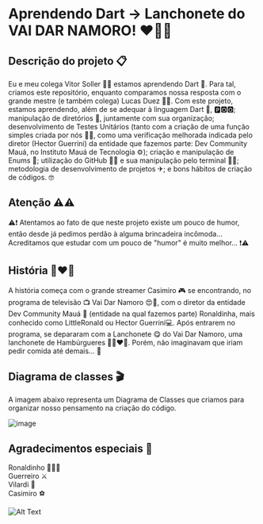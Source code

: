 # Aprendendo Dart → Lanchonete do VAI DAR NAMORO! ❤💞💟

## Descrição do projeto 📋
Eu e meu colega Vitor Soller 🤝🧑 estamos aprendendo Dart 🎯. Para tal, criamos este repositório, enquanto comparamos nossa resposta com o grande mestre (e também colega) Lucas Duez 👨‍🏫. Com este projeto, estamos aprendendo, além de se adequar à linguagem Dart 🎯, 🅿️🅾🅾; manipulação de diretórios 📁, juntamente com sua organização; desenvolvimento de Testes Unitários (tanto com a criação de uma função simples criada por nós 🤦‍♂️, como uma verificação melhorada indicada pelo diretor (Hector Guerrini) da entidade que fazemos parte: Dev Community Mauá, no Instituto Mauá de Tecnologia ⚙); criação e manipulação de Enums 🥤; utilização do GitHub 👨‍💻 e sua manipulação pelo terminal 🐱‍💻; metodologia de desenvolvimento de projetos ✈; e bons hábitos de criação de códigos. 🤓

## Atenção ⚠⚠
⚠❗ Atentamos ao fato de que neste projeto existe um pouco de humor, então desde já pedimos perdão à alguma brincadeira incômoda... Acreditamos que estudar com um pouco de "humor" é muito melhor... ❗⚠

## História 👨‍❤️‍👨
A história começa com o grande streamer Casimiro 🎮 se encontrando, no programa de televisão 📺 Vai Dar Namoro 😍💞, com o diretor da entidade Dev Community Mauá 👾 (entidade na qual fazemos parte) Ronaldinha, mais conhecido como LittleRonald ou Hector Guerrini💻. Após entrarem no programa, se depararam com a Lanchonete 😋 do Vai Dar Namoro, uma lanchonete de Hambúrgueres 🍔👨‍❤️‍👨. Porém, não imaginavam que iriam pedir comida até demais... 💩

## Diagrama de classes 🎬
A imagem abaixo representa um Diagrama de Classes que criamos para organizar nosso pensamento na criação do código.

![image](https://user-images.githubusercontent.com/85962841/178109747-28e15d75-b89e-4feb-bbb9-c376baa2fa77.png)

## Agradecimentos especiais 👏
Ronaldinho 🏈🧙‍♂️
<br> 
Guerreiro ⚔
<br> 
Vilardi 🧱
<br> 
Casimiro ⚽





![Alt Text](https://media1.giphy.com/media/RtdRhc7TxBxB0YAsK6/giphy.gif)


